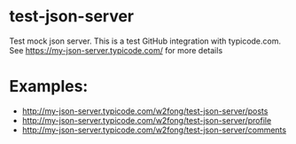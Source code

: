 # test-json-server
Test mock json server.  This is a test GitHub integration with typicode.com.  See https://my-json-server.typicode.com/ for more details

# Examples:
- http://my-json-server.typicode.com/w2fong/test-json-server/posts
- http://my-json-server.typicode.com/w2fong/test-json-server/profile
- http://my-json-server.typicode.com/w2fong/test-json-server/comments
